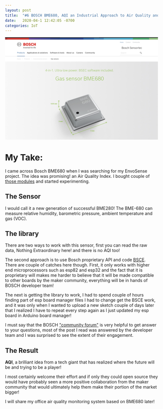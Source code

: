 ```yaml
---
layout: post
title:  "#6 BOSCH BME680, AQI an Industrial Approach to Air Quality and IoT."
date:   2020-04-1 12:42:05 -0700
categories: IoT
---
```

![BME680](/assets/img/6boschweb.png)
# My Take:
I came across Bosch BME680 when I was searching for my EnvoSense project. The idea was promising! an Air Quality Index. I bought couple of [those modules](https://www.adafruit.com/product/3660) and started experimenting.

## The Sensor
I would call it a new generation of successful BME280! The BME-680 can measure relative humidity, barometric pressure, ambient temperature and gas (VOC).

## The library
There are two ways to work with this sensor, first you can read the raw data, Nothing Extraordinary here! and there is no AQI too!

The second approach is to use Bosch proprietary API and code [BSCE](https://github.com/BoschSensortec/BSEC-Arduino-library). There are couple of catches here though. First, it only works with higher end microprocessors such as esp82 and esp32 and the fact that it is proprietary will makes me harder to believe that it will be made compatible to other boards by the maker community, everything will be in hands of BOSCH developer team!

The next is getting the library to work, I had to spend couple of hours finding part of esp board manager files I had to change get the BSCE work, and it was only when I wanted to upload a new sketch couple of days later that I realized I have to repeat every step again as I just updated my esp board in Arduino board manager!

I must say that the BOSCH ["community forum"](https://community.bosch-sensortec.com/t5/Bosch-Sensortec-Community/ct-p/bst_community) is very helpful to get answer to your questions, most of the post I read was answered by the developer team and I was surprised to see the extent of their engagement.

## The Result
**AQI**, a brilliant idea from a tech giant that has realized where the future will be and trying to be a player! 

I most certainly welcome their effort and if only they could open source they would have probably seen a more positive collaboration from the maker community that would ultimately help them make their portion of the market bigger!

I will share my office air quality monitoring system based on BME680 later!

